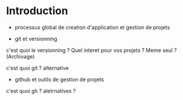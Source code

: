 
# Introduction

- processus global de creation d'application et gestion de projets

- git et versionning

c'est quoi le versionning ? Quel interet pour vos projets ? Meme seul ? (Archivage)

c'est quoi git ? alternative

- github et outils de gestion de projets

c'est quoi gh ? aletrnatives ?
